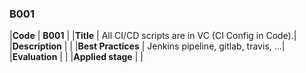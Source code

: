 ### B001

|**Code**           | **B001** |
|**Title**          | All CI/CD scripts are in VC (CI Config in Code).|
|**Description**    | |
|**Best Practices** | Jenkins pipeline, gitlab, travis, ...|
|**Evaluation**     | |
|**Applied stage**  | |
